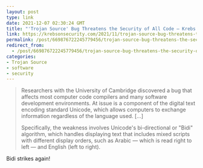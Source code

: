```yaml
---
layout: post
type: link
date: 2021-12-07 02:30:24 GMT
title: "'Trojan Source' Bug Threatens the Security of All Code – Krebs on Security"
link: https://krebsonsecurity.com/2021/11/trojan-source-bug-threatens-the-security-of-all-code/
permalink: /post/669876722245779456/trojan-source-bug-threatens-the-security-of-all
redirect_from: 
  - /post/669876722245779456/trojan-source-bug-threatens-the-security-of-all
categories:
- Trojan Source
- software
- security
---
```

<blockquote><p>Researchers with the University of Cambridge discovered a bug that affects most computer code compilers and many software development environments. At issue is a component of the digital text encoding standard Unicode, which allows computers to exchange information regardless of the language used. [...]</p>
<p>Specifically, the weakness involves Unicode's bi-directional or "Bidi" algorithm, which handles displaying text that includes mixed scripts with different display orders, such as Arabic — which is read right to left — and English (left to right).</p></blockquote>
<p>Bidi strikes again!</p>